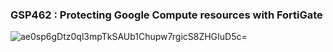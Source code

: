### GSP462 :  Protecting Google Compute resources with FortiGate 

![ae0sp6gDtz0ql3mpTkSAUb1Chupw7rgicS8ZHGIuD5c=](https://github.com/tariqsheikhsw/GoogleCloudArchitectLabs/assets/54164634/80f838d2-1c64-43bc-9d13-abfd67e37e84)

